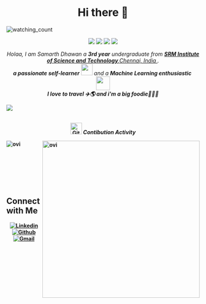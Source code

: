 
<h1 align="center"> Hi there 👋  </h1>

<!-- <img align = "center" src="https://img.icons8.com/external-flat-juicy-fish/60/000000/external-male-coding-and-development-flat-flat-juicy-fish.png"/> -->

<p align="left"> 
<img src="https://komarev.com/ghpvc/?username=samarth2812&color=brightgreen" alt="watching_count" />
 </p>
 <p align="center">
<img src="https://img.shields.io/badge/Age-21-blue" />
  <img src="https://img.shields.io/badge/Focus-Machine%20Learning%20%26%20Web%20Development-brightgreen" />
  <img src="https://img.shields.io/badge/Lives-India%20-success" />
  <img src="https://img.shields.io/badge/Languages-English%20-brightgreen" />
</p>

<p align="center">
  <em>
    Holaa, I am Samarth Dhawan a <b>3rd year</b> undergraduate from <a href="https://uom.lk/"> <b>SRM Institute of Science and Technology</b>,Chennai, India </a>. <br>
    <b>a passionate self-learner</b> <img src="https://github.com/TheDudeThatCode/TheDudeThatCode/blob/master/Assets/Developer.gif" width="30px"> and a <b>Machine Learning enthusiastic</b>&nbsp;<img src="https://github.com/TheDudeThatCode/TheDudeThatCode/blob/master/Assets/Designer.gif" width="36px">
   <br><b>I love to travel ✈️🌎 and i'm a big foodie🍔🍟🍛
  </em> 
  <br>
</p>
<img src="https://user-images.githubusercontent.com/73097560/115834477-dbab4500-a447-11eb-908a-139a6edaec5c.gif"><br><br>


  <p align="center">
 <img src="https://media.giphy.com/media/W5eoZHPpUx9sapR0eu/giphy.gif" width="30px" alt="Git"/>&nbsp;<i><b>Contibution Activity</b></i></p>
 
<p><img align="left" src="https://github-readme-stats.vercel.app/api/top-langs?username=samarth2812&show_icons=true&locale=en&layout=compact&theme=chartreuse-dark" alt="ovi" /></p>
<p>&nbsp;<img align="right" src="https://github-readme-stats.vercel.app/api?username=samarth2812&show_icons=true&locale=en&theme=chartreuse-dark" alt="ovi" width="410" /></p>
<br><br><br><br><br>


## Connect with Me


<p align="center">
  <a href="https://www.linkedin.com/in/samarth-dhawan-a317821aa/"><img alt="Linkedin" title="Samarth Dhawan Linkedin" src="https://img.shields.io/badge/LinkedIn-0077B5?style=for-the-badge&logo=linkedin&logoColor=white"></a>
  <a href="https://github.com/samarth2812"><img alt="Github" title="Samarth Github" src="https://img.shields.io/badge/GitHub-100000?style=for-the-badge&logo=github&logoColor=white"></a>
  <a href="mailto:sd2140@srmist.edu.in"><img alt="Gmail" title="Samarth Dhawan Gmail" src="https://img.shields.io/badge/Gmail-D14836?style=for-the-badge&logo=gmail&logoColor=white"></a>
</p>



<!-- 
  <br />[<img src="https://img.icons8.com/color/48/000000/linkedin.png" width="3.5%"/>](https://www.linkedin.com/in/samarth-dhawan-a317821aa/)  &nbsp;
   <a href="mailto:samarthdhawan28@gmail.com"> <img src="https://img.icons8.com/fluent/48/000000/gmail.png" width="3.5%"/>
  #### Here is What i'm working on! -->
